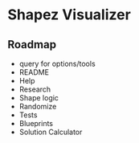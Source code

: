 # Shapez Visualizer

## Roadmap
- query for options/tools
- README
- Help
- Research
- Shape logic
- Randomize
- Tests
- Blueprints
- Solution Calculator
